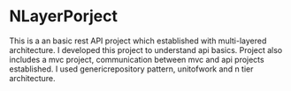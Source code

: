 # NLayerPorject
This is a an basic rest API project which established with multi-layered architecture. I developed this project to understand api basics.
Project also includes a mvc project, communication between mvc and api projects established. I used genericrepository pattern, unitofwork and n tier architecture.

